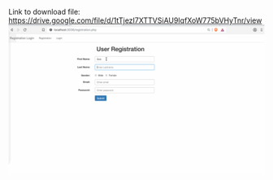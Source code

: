 


Link to download file: https://drive.google.com/file/d/1tTjezI7XTTVSiAU9IqfXoW775bVHyTnr/view
<img src="login.gif"/>
